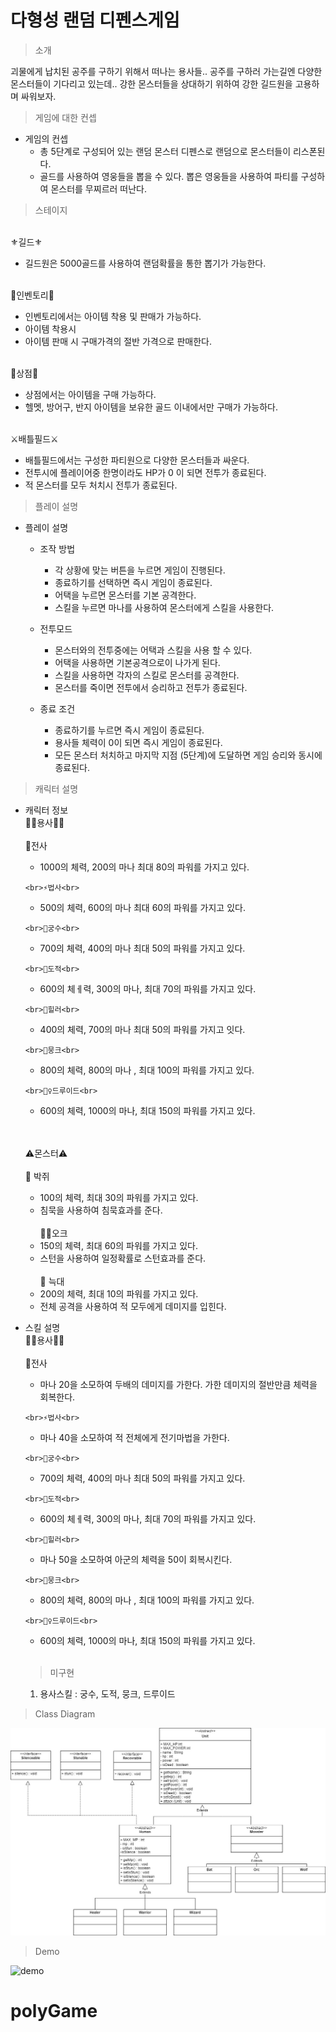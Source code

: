 # 다형성 랜덤 디펜스게임
> 소개
> 
  괴물에게 납치된 공주를 구하기 위해서 떠나는 용사들.. 공주를 구하러 가는길엔 다양한 몬스터들이 기다리고 있는데.. 강한 몬스터들을 상대하기 위하여 강한 길드원을 고용하며 싸워보자.


> 게임에 대한 컨셉 
* 게임의 컨셉
  * 총 5단계로 구성되어 있는 랜덤 몬스터 디펜스로 랜덤으로 몬스터들이 리스폰된다.
  * 골드를 사용하여 영웅들을 뽑을 수 있다. 뽑은 영웅들을 사용하여 파티를 구성하여 몬스터를 무찌르러 떠난다.


> 스테이지

<br>⚜️길드⚜️<br>
   * 길드원은 5000골드를 사용하여 랜덤확률을 통한 뽑기가 가능한다.<br>
   
  

<br>💼인벤토리💼<br>
   * 인벤토리에서는 아이템 착용 및 판매가 가능하다.<br>
   * 아이템 착용시<br>
   * 아이템 판매 시 구매가격의 절반 가격으로 판매한다. <br>

 <br>🛒상점🛒<br>
   * 상점에서는 아이템을 구매 가능하다.<br>
   * 헬멧, 방어구, 반지 아이템을 보유한 골드 이내에서만 구매가 가능하다.<br>
 

<br>⚔️배틀필드⚔️<br>
   * 배틀필드에서는 구성한 파티원으로 다양한 몬스터들과 싸운다.<br>
   * 전투시에 플레이어중 한명이라도 HP가 0 이 되면 전투가 종료된다.<br>
   * 적 몬스터를 모두 처치시 전투가 종료된다.<br>
 
 

> 플레이 설명

* 플레이 설명
  * 조작 방법
    * 각 상황에 맞는 버튼을 누르면 게임이 진행된다.
    * 종료하기를 선택하면 즉시 게임이 종료된다.
    * 어택을 누르면 몬스터를 기본 공격한다.
    * 스킬을 누르면 마나를 사용하여 몬스터에게 스킬을 사용한다.

  * 전투모드
    * 몬스터와의 전투중에는 어택과 스킬을 사용 할 수 있다.
    * 어택을 사용하면 기본공격으로이 나가게 된다.
    * 스킬을 사용하면 각자의 스킬로 몬스터를 공격한다.
    * 몬스터를 죽이면 전투에서 승리하고 전투가 종료된다.

  * 종료 조건
    * 종료하기를 누르면 즉시 게임이 종료된다.
    * 용사들 체력이 0이 되면 즉시 게임이 종료된다.
    * 모든 몬스터 처치하고 마지막 지점 (5단계)에 도달하면 게임 승리와 동시에 종료된다.

> 캐릭터 설명
* 캐릭터 정보
 <br>🦸‍♂️용사🦸‍♀️<br>
      <br>💪전사<br>
     * 1000의 체력, 200의 마나 최대 80의 파워를 가지고 있다. <br>
       
      <br>⚡법사<br>
     * 500의 체력, 600의 마나 최대 60의 파워를 가지고 있다. <br>
  
      <br>🎯궁수<br>
     * 700의 체력,  400의 마나 최대 50의 파워를 가지고 있다. <br>

      <br>👥도적<br>
     * 600의 체ㅔ력, 300의 마나, 최대 70의 파워를 가지고 있다. <br>
       
      <br>🧙힐러<br>
     * 400의 체력, 700의 마나 최대 50의 파워를 가지고 잇다. <br>
   
      <br>🥋뭉크<br>
     * 800의 체력, 800의 마나 , 최대 100의 파워를 가지고 있다. <br>
     
      <br>🧙‍♀️드루이드<br>
     * 600의 체력, 1000의 마나, 최대 150의 파워를 가지고 있다.  <br><br>

  <br>⚠️몬스터⚠️<br>
    <br> 🦇 박쥐<br>
     * 100의 체력, 최대 30의 파워를 가지고 있다.<br>
     * 침묵을 사용하여 침묵효과를 준다.<br>
     <br> 🧟‍♂️오크<br>
     * 150의 체력, 최대 60의 파워를 가지고 있다.<br>
     * 스턴을 사용하여 일정확률로 스턴효과를 준다.<br>
     <br>:wolf: 늑대<br>
     * 200의 체력, 최대 10의 파워를 가지고 있다.<br>
     * 전체 공격을 사용하여 적 모두에게 데미지를 입힌다.<br>

* 스킬 설명
 <br>🦸‍♂️용사🦸‍♀️<br>
      <br>💪전사<br>
     * 마나 20을 소모하여 두배의 데미지를 가한다. 가한 데미지의 절반만큼 체력을 회복한다. <br>
       
      <br>⚡법사<br>
     *  마나 40을 소모하여 적 전체에게 전기마법을 가한다. <br>
  
      <br>🎯궁수<br>
     * 700의 체력,  400의 마나 최대 50의 파워를 가지고 있다. <br>

      <br>👥도적<br>
     * 600의 체ㅔ력, 300의 마나, 최대 70의 파워를 가지고 있다. <br>
       
      <br>🧙힐러<br>
     *  마나 50을 소모하여 아군의 체력을 50이 회복시킨다. <br>
   
      <br>🥋뭉크<br>
     * 800의 체력, 800의 마나 , 최대 100의 파워를 가지고 있다. <br>
     
      <br>🧙‍♀️드루이드<br>
     * 600의 체력, 1000의 마나, 최대 150의 파워를 가지고 있다.  <br><br>


  
  >미구현
    1) 용사스킬 : 궁수, 도적, 뭉크, 드루이드
    

> Class Diagram

![diagram](polyGame/image/polyGame.jpg)

> Demo


![demo](zombie/image/zombieGameDemo.gif)
# polyGame
